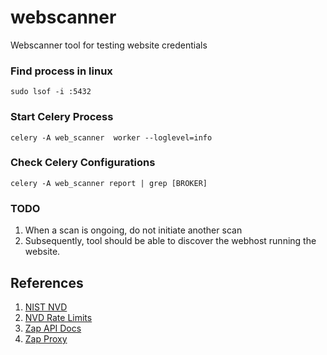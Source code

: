 # webscanner
Webscanner tool for testing website credentials

### Find process in linux
```
sudo lsof -i :5432
```

### Start Celery Process
```
celery -A web_scanner  worker --loglevel=info
```

### Check Celery Configurations
```
celery -A web_scanner report | grep [BROKER]
```

### TODO
1. When a scan is ongoing, do not initiate another scan
2. Subsequently, tool should be able to discover the webhost running the website. 

## References
1. [NIST NVD](https://nvd.nist.gov/developers/vulnerabilities)
2. [NVD Rate Limits](https://nvd.nist.gov/developers/start-here)
3. [Zap API Docs](https://www.zaproxy.org/docs/api/?python)
4. [Zap Proxy](https://pypi.org/project/zaproxy/)
